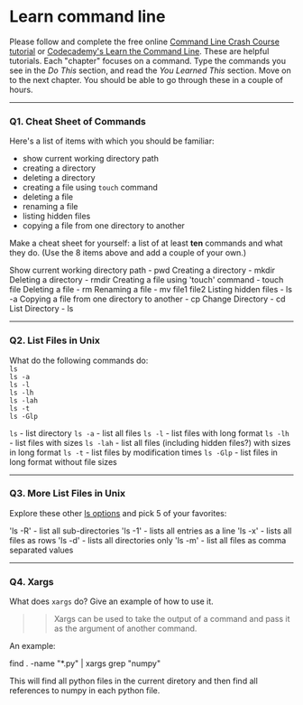 # Learn command line

Please follow and complete the free online [Command Line Crash Course
tutorial](https://web.archive.org/web/20160708171659/http://cli.learncodethehardway.org/book/) or [Codecademy's Learn the Command Line](https://www.codecademy.com/learn/learn-the-command-line). These are helpful tutorials. Each "chapter" focuses on a command. Type the commands you see in the _Do This_ section, and read the _You Learned This_ section. Move on to the next chapter. You should be able to go through these in a couple of hours.

---

### Q1.  Cheat Sheet of Commands  

Here's a list of items with which you should be familiar:  
* show current working directory path
* creating a directory
* deleting a directory
* creating a file using `touch` command
* deleting a file
* renaming a file
* listing hidden files
* copying a file from one directory to another

Make a cheat sheet for yourself: a list of at least **ten** commands and what they do.  (Use the 8 items above and add a couple of your own.)  

> > 

Show current working directory path - pwd
Creating a directory - mkdir
Deleting a directory - rmdir
Creating a file using 'touch' command - touch file
Deleting a file - rm
Renaming a file - mv file1 file2
Listing hidden files - ls -a
Copying a file from one directory to another - cp
Change Directory - cd
List Directory - ls

---

### Q2.  List Files in Unix   

What do the following commands do:  
`ls`  
`ls -a`  
`ls -l`  
`ls -lh`  
`ls -lah`  
`ls -t`  
`ls -Glp`  

> > 

`ls` - list directory
`ls -a` - list all files 
`ls -l` - list files with long format
`ls -lh` - list files with sizes
`ls -lah` - list all files (including hidden files?) with sizes in long format
`ls -t` - list files by modification times
`ls -Glp` - list files in long format without file sizes


---

### Q3.  More List Files in Unix  

Explore these other [ls options](http://www.techonthenet.com/unix/basic/ls.php) and pick 5 of your favorites:

> > 

'ls -R' - list all sub-directories
'ls -1' - lists all entries as a line
'ls -x' - lists all files as rows
'ls -d' - lists all directories only
'ls -m' - list all files as comma separated values

---

### Q4.  Xargs   

What does `xargs` do? Give an example of how to use it.

> > Xargs can be used to take the output of a command and pass it as the argument of another command.

An example:

find . -name "*.py" | xargs grep "numpy"

This will find all python files in the current diretory and then find all references to numpy in each python file.

 

